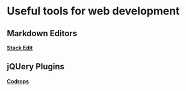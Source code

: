 Useful tools for web development
=

Markdown Editors
-
**[Stack Edit](https://stackedit.io/)**

jQUery Plugins
-
[**Codrops**](https://tympanus.net/codrops/)
